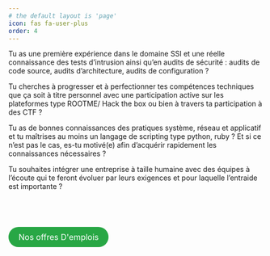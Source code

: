 ```yaml
---
# the default layout is 'page'
icon: fas fa-user-plus
order: 4
---
```



<p>Tu as une première expérience dans le domaine SSI et une réelle connaissance des tests d’intrusion ainsi qu’en audits de sécurité : audits de code source, audits d’architecture, audits de configuration ?</p>

<p>Tu cherches à progresser et à perfectionner tes compétences techniques que ça soit à titre personnel avec une participation active sur les plateformes type ROOTME/ Hack the box ou bien à travers ta participation à des CTF ?</p>

<p>Tu as de bonnes connaissances des pratiques système, réseau et applicatif et tu maîtrises au moins un langage de scripting type python, ruby ? Et si ce n’est pas le cas, es-tu motivé(e) afin d’acquérir rapidement les connaissances nécessaires ?</p>

<p>Tu souhaites intégrer une entreprise à taille humaine avec des équipes à l’écoute qui te feront évoluer par leurs exigences et pour laquelle l’entraide est importante ?</p>
<br>
<br>

<a href="https://oppida.apave.com/fr-FR/Nous-rejoindre" class="btn btn-green rounded">Nos offres D'emplois</a>

<style>
/* Styles pour le lien bouton avec bordure ronde */
.btn {
  display: inline-block;
  padding: 10px 20px;
  margin: 10px 0;
  font-size: 16px;
  text-align: center;
  text-decoration: none;
  color: #fff;
  border: none;
  border-radius: 25px;
  transition: background-color 0.3s, color 0.3s;
}

.btn-green {
  background-color: #28a745; /* Vert */
}

.btn-green:hover,
.btn-green:focus {
  background-color: #218838; /* Vert foncé au survol et au focus */
  color: #fff; /* Assurer que le texte reste blanc */
}

.rounded {
  border-radius: 25px;
}
</style>

